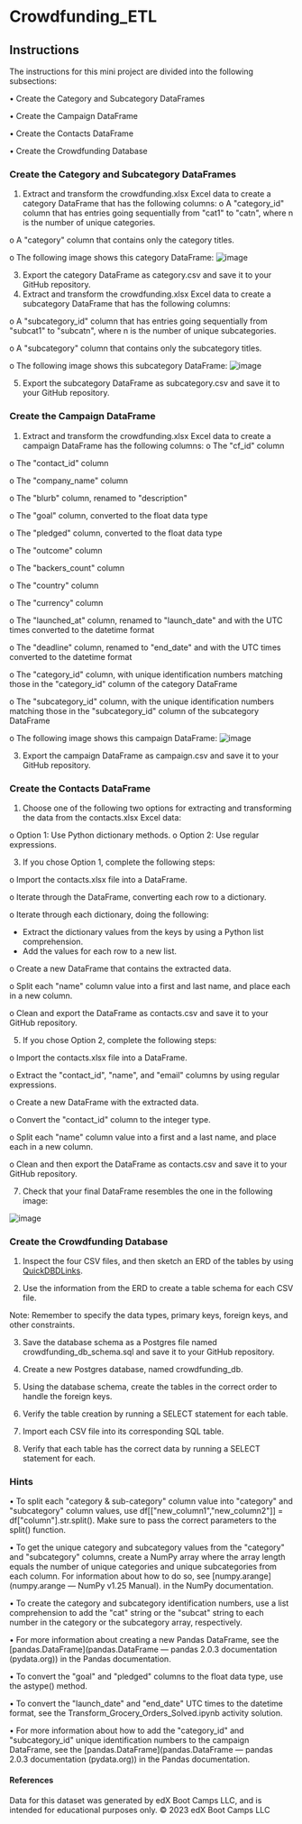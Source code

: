 # Crowdfunding_ETL
## Instructions
The instructions for this mini project are divided into the following subsections:

•	Create the Category and Subcategory DataFrames

•	Create the Campaign DataFrame

•	Create the Contacts DataFrame

•	Create the Crowdfunding Database

### Create the Category and Subcategory DataFrames
1.	Extract and transform the crowdfunding.xlsx Excel data to create a category DataFrame that has the following columns:
o	A "category_id" column that has entries going sequentially from "cat1" to "catn", where n is the number of unique categories.

o	A "category" column that contains only the category titles.

o	The following image shows this category DataFrame:
![image](https://github.com/mehpree/Crowdfunding_ETL/assets/131678606/5e794fe7-7282-4378-a0d5-886b65ebcf52)


 
3.	Export the category DataFrame as category.csv and save it to your GitHub repository.
4.	Extract and transform the crowdfunding.xlsx Excel data to create a subcategory DataFrame that has the following columns:
   
o	A "subcategory_id" column that has entries going sequentially from "subcat1" to "subcatn", where n is the number of unique subcategories.

o	A "subcategory" column that contains only the subcategory titles.

o	The following image shows this subcategory DataFrame:
![image](https://github.com/mehpree/Crowdfunding_ETL/assets/131678606/656db54a-fa83-4a24-a5f9-6a84cfae730e)

 
5.	Export the subcategory DataFrame as subcategory.csv and save it to your GitHub repository.
### Create the Campaign DataFrame
1.	Extract and transform the crowdfunding.xlsx Excel data to create a campaign DataFrame has the following columns:
o	The "cf_id" column

o	The "contact_id" column

o	The "company_name" column

o	The "blurb" column, renamed to "description"

o	The "goal" column, converted to the float data type

o	The "pledged" column, converted to the float data type

o	The "outcome" column

o	The "backers_count" column

o	The "country" column

o	The "currency" column

o	The "launched_at" column, renamed to "launch_date" and with the UTC times converted to the datetime format

o	The "deadline" column, renamed to "end_date" and with the UTC times converted to the datetime format

o	The "category_id" column, with unique identification numbers matching those in the "category_id" column of the category DataFrame

o	The "subcategory_id" column, with the unique identification numbers matching those in the "subcategory_id" column of the subcategory DataFrame

o	The following image shows this campaign DataFrame:
![image](https://github.com/mehpree/Crowdfunding_ETL/assets/131678606/63f74ed5-80ca-429f-847c-fe28adf7ffe6)


3.	Export the campaign DataFrame as campaign.csv and save it to your GitHub repository.
### Create the Contacts DataFrame
1.	Choose one of the following two options for extracting and transforming the data from the contacts.xlsx Excel data:
   
o	Option 1: Use Python dictionary methods.
o	Option 2: Use regular expressions.

3.	If you chose Option 1, complete the following steps:
   
o	Import the contacts.xlsx file into a DataFrame.

o	Iterate through the DataFrame, converting each row to a dictionary.

o	Iterate through each dictionary, doing the following:

 - Extract the dictionary values from the keys by using a Python list comprehension.
 - Add the values for each row to a new list.

o	Create a new DataFrame that contains the extracted data.

o	Split each "name" column value into a first and last name, and place each in a new column.

o	Clean and export the DataFrame as contacts.csv and save it to your GitHub repository.

5.	If you chose Option 2, complete the following steps:
   
o	Import the contacts.xlsx file into a DataFrame.

o	Extract the "contact_id", "name", and "email" columns by using regular expressions.

o	Create a new DataFrame with the extracted data.

o	Convert the "contact_id" column to the integer type.

o	Split each "name" column value into a first and a last name, and place each in a new column.

o	Clean and then export the DataFrame as contacts.csv and save it to your GitHub repository.

7.	Check that your final DataFrame resembles the one in the following image:

![image](https://github.com/mehpree/Crowdfunding_ETL/assets/131678606/6d6b4962-49a7-4fa6-b637-639f1e67fe35)



### Create the Crowdfunding Database

1.	Inspect the four CSV files, and then sketch an ERD of the tables by using [QuickDBDLinks](QuickDatabaseDiagrams.com).
   
2.	Use the information from the ERD to create a table schema for each CSV file.
   
Note: Remember to specify the data types, primary keys, foreign keys, and other constraints.

3.	Save the database schema as a Postgres file named crowdfunding_db_schema.sql and save it to your GitHub repository.
   
4.	Create a new Postgres database, named crowdfunding_db.
   
5.	Using the database schema, create the tables in the correct order to handle the foreign keys.
    
6.	Verify the table creation by running a SELECT statement for each table.
    
7.	Import each CSV file into its corresponding SQL table.
    
8.	Verify that each table has the correct data by running a SELECT statement for each.
   
### Hints
•	To split each "category & sub-category" column value into "category" and "subcategory" column values, use df[["new_column1","new_column2"]] = df["column"].str.split(). Make sure to pass the correct parameters to the split() function.

•	To get the unique category and subcategory values from the "category" and "subcategory" columns, create a NumPy array where the array length equals the number of unique categories and unique subcategories from each column. For information about how to do so, see [numpy.arange] (numpy.arange — NumPy v1.25 Manual). in the NumPy documentation.

•	To create the category and subcategory identification numbers, use a list comprehension to add the "cat" string or the "subcat" string to each number in the category or the subcategory array, respectively.

•	For more information about creating a new Pandas DataFrame, see the [pandas.DataFrame](pandas.DataFrame — pandas 2.0.3 documentation (pydata.org)) in the Pandas documentation.

•	To convert the "goal" and "pledged" columns to the float data type, use the astype() method.

•	To convert the "launch_date" and "end_date" UTC times to the datetime format, see the Transform_Grocery_Orders_Solved.ipynb activity solution.

•	For more information about how to add the "category_id" and "subcategory_id" unique identification numbers to the campaign DataFrame, see the [pandas.DataFrame](pandas.DataFrame — pandas 2.0.3 documentation (pydata.org)) in the Pandas documentation.

#### References
Data for this dataset was generated by edX Boot Camps LLC, and is intended for educational purposes only.
© 2023 edX Boot Camps LLC


